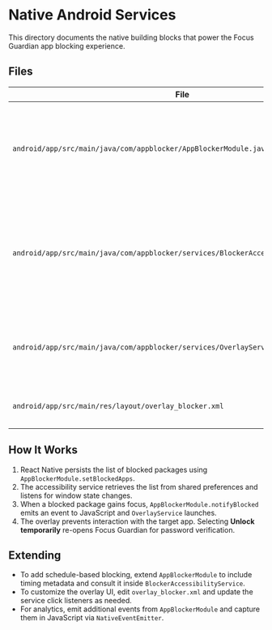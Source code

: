 # Native Android Services

This directory documents the native building blocks that power the Focus Guardian app blocking experience.

## Files

| File | Purpose |
|------|---------|
| `android/app/src/main/java/com/appblocker/AppBlockerModule.java` | React Native bridge exposing installed apps, permission helpers, and overlay controls. |
| `android/app/src/main/java/com/appblocker/services/BlockerAccessibilityService.java` | Accessibility service that watches foreground apps and signals React Native when blocked packages appear. |
| `android/app/src/main/java/com/appblocker/services/OverlayService.java` | Foreground service displaying a full-screen overlay with unlock/back actions. |
| `android/app/src/main/res/layout/overlay_blocker.xml` | UI layout inflated by the overlay service. |

## How It Works

1. React Native persists the list of blocked packages using `AppBlockerModule.setBlockedApps`.
2. The accessibility service retrieves the list from shared preferences and listens for window state changes.
3. When a blocked package gains focus, `AppBlockerModule.notifyBlocked` emits an event to JavaScript and `OverlayService` launches.
4. The overlay prevents interaction with the target app. Selecting **Unlock temporarily** re-opens Focus Guardian for password verification.

## Extending

- To add schedule-based blocking, extend `AppBlockerModule` to include timing metadata and consult it inside `BlockerAccessibilityService`.
- To customize the overlay UI, edit `overlay_blocker.xml` and update the service click listeners as needed.
- For analytics, emit additional events from `AppBlockerModule` and capture them in JavaScript via `NativeEventEmitter`.
